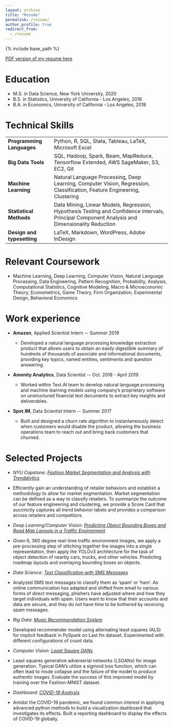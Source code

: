 ```yaml
---
layout: archive
title: "Resume"
permalink: /resume/
author_profile: true
redirect_from:
  - /resume
---
```


{% include base_path %}

[PDF version of my resume here](https://zivschwartz.github.io/cv/)

Education
======
* M.S. in Data Science, New York University, 2020
* B.S. in Statistics, University of California - Los Angeles, 2018
* B.A. in Economics, University of California - Los Angeles, 2018

Technical Skills
======

|  |  |
|:--------| ------- |
| **Programming Languages**         | Python, R, SQL, Stata, Tableau, LaTeX, Microsoft Excel |
| **Big Data Tools**                | SQL, Hadoop, Spark, Beam, MapReduce, Tensorflow Extended, AWS SageMaker, S3, EC2, Git |
| **Machine Learning**              | Natural Language Processing, Deep Learning, Computer Vision, Regression, Classification, Feature Engineering, Clustering |
| **Statistical Methods**           | Data Mining, Linear Models, Regression, Hypothesis Testing and Confidence Intervals, Principal Component Analysis and Dimensionality Reduction |
| **Design and typesetting**        | LaTeX, Markdown, WordPress, Adobe InDesign|

Relevant Coursework
======

- Machine Learning, Deep Learning, Computer Vision, Natural Language Processing, Data Engineering, Pattern Recognition, Probability, Analysis, Computational Statistics, Cognitive Modeling, Macro & Microeconomic Theory, Econometrics, Game Theory, Firm Organization, Experimental Design, Behavioral Economics

Work experience
======
* **Amazon**, Applied Scientist Intern -- Summer 2019
  * Developed a natural language processing knowledge extraction product that allows users to obtain an easily digestible summary of hundreds of thousands of associate and informational documents, providing key topics, named entities, sentiments and question answering.

* **Amenity Analytics**, Data Scientist -- Oct. 2018 - April 2019
  * Worked within Text.AI team to develop natural language processing and machine learning models using company’s proprietary software on unstructured financial text documents to extract key insights and deliverables.
  
* **Spot.IM**, Data Scientist Intern -- Summer 2017
  * Built and designed a churn rate algorithm to instantaneously detect when customers would disable the product, allowing the business operations team to reach out and bring back customers that churned.
  
Selected Projects
======
* *NYU Capstone: [Fashion Market Segmentation and Analysis with Trendalytics](https://zivschwartz.github.io/portfolio/capstone_trendalytics/)* 
- Efficiently gain an understanding of retailer behaviors and establish a methodology to allow for market segmentation. Market segmentation can be defined as a way to classify retailers. To summarize the outcome of our feature engineering and clustering, we provide a Score Card that succinctly captures all trend behavior labels and provides a comparison across retailers and competitors.
* *Deep Learning/Computer Vision: [Predicting Object Bounding Boxes and Road Map Layouts in a Traffic Environment](https://zivschwartz.github.io/portfolio/bounding-box-roadmap/)* 
- Given 6, 360 degree real-time traffic environment images, we apply a pre-processing step of stitching together the images into a single representation, then apply the YOLOv3 architecture for the task of object detection of nearby cars, trucks, and other vehicles. Predicting roadmap layouts and overlaying bounding boxes on objects.
* *Data Science: [Text Classification with SMS Messages](https://zivschwartz.github.io/portfolio/spam-classification/)* 
- Analyzed SMS text messages to classify them as ‘spam’ or ‘ham’. As online communication has adapted and shifted from email to various forms of direct messaging, phishers have adjusted where and how they target individuals with spam. Users want to know that their accounts and data are secure, and they do not have time to be bothered by receiving spam messages.
* *Big Data: [Music Recommendation System]()* 
- Developed recommender model using alternating least squares (ALS) for implicit feedback in PySpark on Last.fm dataset. Experimented with different configurations of count data.
* *Computer Vision: [Least Square GANs](https://zivschwartz.github.io/portfolio/lsgan-image-gen/)*
- Least squares generative adverserial networks (LSGANs) for image generation. Typical GAN’s utilize a sigmoid loss function, which can often lead to mode collapse and the failure of the model to produce authentic images. Evaluate the success of this improved model by training over the Fashion-MNIST dataset.
* *Dashboard: [COVID-19 Analysis](https://zivschwartz.github.io/portfolio/coronavirus-analysis/)*
- Amidst the COVID-19 pandemic, we found common interest in applying advanced python methods to build a visualization dashboard that investigates its effects. Built a reporting dashboard to display the effects of COVID-19 globally.

